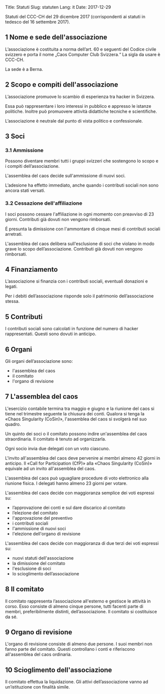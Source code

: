 Title: Statuti
Slug: statuten
Lang: it
Date: 2017-12-29

Statuti del CCC-CH del 29 dicembre 2017 (corrispondenti ai statuti in tedesco del 16 settembre 2017).

## 1 Nome e sede dell'associazione

L’associazione è costituita a norma dell’art. 60 e seguenti del Codice civile svizzero e porta il nome „Caos Computer Club Svizzera.“ La sigla da usare è CCC-CH.

La sede è a Berna.

## 2 Scopo e compiti dell'associazione

L’associazione promuove lo scambio di esperienza tra hacker in Svizzera.

Essa può rappresentare i loro interessi in pubblico e appresso le istanze politiche. Inoltre può promuovere attività didattiche tecniche e scientifiche.

L’associazione è neutrale dal punto di vista politico e confessionale.

## 3 Soci

### 3.1 Ammissione

Possono diventare membri tutti i gruppi svizzeri che sostengono lo scopo e i compiti dell’associazione.

L'assemblea del caos decide sull'ammissione di nuovi soci.

L’adesione ha effetto immediato, anche quando i contributi sociali non sono ancora stati versati.

### 3.2 Cessazione dell'affiliazione

I soci possono cessare l'affiliazione in ogni momento con preavviso di 23 giorni. Contributi già dovuti non vengono rimborsati.

É presunta la dimissione con l'ammontare di cinque mesi di contributi sociali arretrati.

L'assemblea del caos delibera sull'esclusione di soci che violano in modo grave lo scopo dell’associazione. Contributi già dovuti non vengono rimborsati.

## 4 Finanziamento

L’associazione si finanzia con i contributi sociali, eventuali donazioni e legati.

Per i debiti dell’associazione risponde solo il patrimonio dell’associazione stessa.

## 5 Contributi

I contributi sociali sono calcolati in funzione del numero di hacker rappresentati. Questi sono dovuti in anticipo.

## 6 Organi

Gli organi dell’associazione sono:

- l'assemblea del caos
- il comitato
- l'organo di revisione

## 7 L'assemblea del caos

L'esercizio contabile termina tra maggio e giugno e la riunione del caos si tiene nel trimestre seguente la chiusura dei conti. Qualora si tenga la «Chaos Singularity (CoSin)», l'assemblea del caos si svolgerà nel suo quadro.

Un quinto dei soci o il comitato possono indire un'assemblea del caos straordinaria. Il comitato è tenuto ad organizzarla.

Ogni socio invia due delegati con un voto ciascuno.

L'invito all'assemblea del caos deve pervenire ai membri almeno 42 giorni in anticipo. Il «Call for Participation (CfP)» alla «Chaos Singularity (CoSin)» equivale ad un invito all'assemblea del caos.

L'assemblea del caos può uguagliare procedure di voto elettronico alla riunione fisica. I delegati hanno almeno 23 giorni per votare.

L'assemblea del caos decide con maggioranza semplice dei voti espressi su:

- l’approvazione dei conti e sul dare discarico al comitato
- l’elezione del comitato
- l'approvazione del preventivo
- i contributi sociali
- l'ammissione di nuovi soci
- l'elezione dell'organo di revisione

L'assemblea del caos decide con maggioranza di due terzi dei voti espressi su:

- nuovi statuti dell'associazione
- la dimissione del comitato
- l'esclusione di soci
- lo scioglimento dell’associazione

## 8 Il comitato

Il comitato rappresenta l’associazione all'esterno e gestisce le attività in corso. Esso consiste di almeno cinque persone, tutti facenti parte di membri, preferibilmente distinti, dell’associazione. Il comitato si costituisce da sé.

## 9 Organo di revisione

L'organo di revisione consiste di almeno due persone. I suoi membri non fanno parte del comitato. Questi controllano i conti e riferiscono all'assemblea del caos ordinaria.

## 10 Scioglimento dell'associazione

Il comitato effettua la liquidazione. Gli attivi dell’associazione vanno ad un’istituzione con finalità simile.
